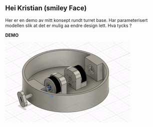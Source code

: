 ## Hei Kristian (smiley Face)
Her er en demo av mitt konsept rundt turret base. 
Har parameterisert modellen slik at det er mulig aa endre design lett.
Hva tycks ? 

**DEMO**

![TurretBase](https://github.com/RealHaakon/TurretTing/blob/main/Bilder/TurretBase.gif)

